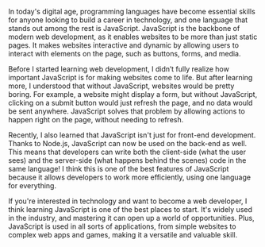 In today's digital age, programming languages have become essential skills for anyone looking to build a career in technology, and one language that stands out among the rest is JavaScript. JavaScript is the backbone of modern web development, as it enables websites to be more than just static pages. It makes websites interactive and dynamic by allowing users to interact with elements on the page, such as buttons, forms, and media.

Before I started learning web development, I didn’t fully realize how important JavaScript is for making websites come to life. But after learning more, I understood that without JavaScript, websites would be pretty boring. For example, a website might display a form, but without JavaScript, clicking on a submit button would just refresh the page, and no data would be sent anywhere. JavaScript solves that problem by allowing actions to happen right on the page, without needing to refresh.

Recently, I also learned that JavaScript isn't just for front-end development. Thanks to Node.js, JavaScript can now be used on the back-end as well. This means that developers can write both the client-side (what the user sees) and the server-side (what happens behind the scenes) code in the same language! I think this is one of the best features of JavaScript because it allows developers to work more efficiently, using one language for everything.

If you're interested in technology and want to become a web developer, I think learning JavaScript is one of the best places to start. It's widely used in the industry, and mastering it can open up a world of opportunities. Plus, JavaScript is used in all sorts of applications, from simple websites to complex web apps and games, making it a versatile and valuable skill.
